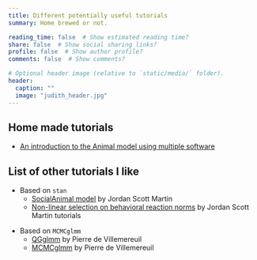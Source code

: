 ```yaml
---
title: Different potentially useful tutorials
summary: Home brewed or not.

reading_time: false  # Show estimated reading time?
share: false  # Show social sharing links?
profile: false  # Show author profile?
comments: false  # Show comments?

# Optional header image (relative to `static/media/` folder).
header:
  caption: ""
  image: "judith_header.jpg"
---
```


## Home made tutorials

- [An introduction to the Animal model using multiple software](https://juliengamartin.github.io/wam_tuto/)


## List of other tutorials I like

- Based on `stan`
  * [SocialAnimal model](https://jordan-scott-martin.github.io/Social-Animal-Models/) by Jordan Scott Martin
  * [Non-linear selection on behavioral reaction norms](https://github.com/Jordan-Scott-Martin/Selection-on-RNs) by Jordan Scott Martin tutorials
* Based on `MCMCglmm`
  * [QGglmm](https://cran.r-project.org/web/packages/QGglmm/vignettes/QGglmmHowTo.pdf) by Pierre de Villemereuil
  * [MCMCglmm](https://devillemereuil.legtux.org/wp-content/uploads/2021/09/tuto_en.pdf) by Pierre de Villemereuil

